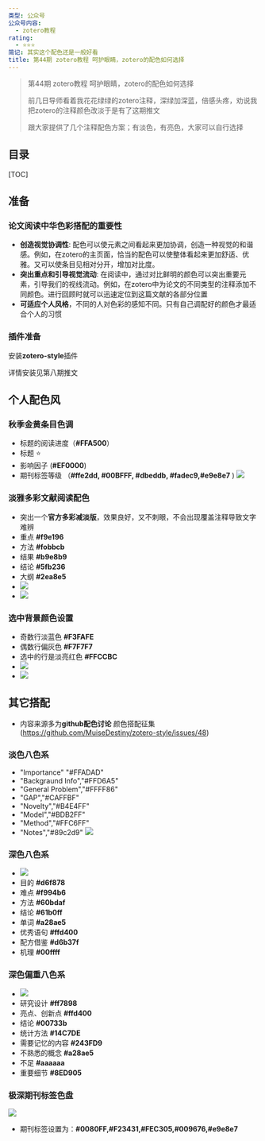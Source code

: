 ```yaml
---
类型: 公众号
公众号内容:
  - zotero教程
rating:
  - ⭐⭐⭐
简记: 其实这个配色还是一般好看
title: 第44期 zotero教程 呵护眼睛，zotero的配色如何选择
---
```


>第44期 zotero教程 呵护眼睛，zotero的配色如何选择
>
>前几日导师看着我花花绿绿的zotero注释，深绿加深蓝，倍感头疼，劝说我把zotero的注释颜色改淡于是有了这期推文
>
>跟大家提供了几个注释配色方案；有淡色，有亮色，大家可以自行选择

## 目录

[TOC]

## 准备

### 论文阅读中华色彩搭配的重要性

- **创造视觉协调性**: 配色可以使元素之间看起来更加协调，创造一种视觉的和谐感。例如，在zotero的主页面，恰当的配色可以使整体看起来更加舒适、优雅。又可以使条目见相对分开，增加对比度。
- **突出重点和引导视觉流动**: 在阅读中，通过对比鲜明的颜色可以突出重要元素，引导我们的视线流动。例如，在zotero中为论文的不同类型的注释添加不同颜色。进行回顾时就可以迅速定位到这篇文献的各部分位置
- **可适应个人风格**，不同的人对色彩的感知不同。只有自己调配好的颜色才最适合个人的习惯

### 插件准备

安装**zotero-style**插件

详情安装见第八期推文

## 个人配色风

### 秋季金黄条目色调

- 标题的阅读进度（**#FFA500**）
- 标题 ⭐
- 影响因子 (**#EF0000**)
- 期刊标签等级 （**#ffe2dd, \#00BFFF, \#dbeddb, \#fadec9,\#e9e8e7** )
![](https://pic-go-42.oss-cn-guangzhou.aliyuncs.com/img/20231218104154.png)

### 淡雅多彩文献阅读配色

- 突出一个**官方多彩减淡版**，效果良好，又不刺眼，不会出现覆盖注释导致文字难辨
- 重点 **#f9e196**
- 方法 **#fobbcb**
- 结果 **#b9e8b9**
- 结论 **#5fb236**
- 大纲 **#2ea8e5**
- ![](https://pic-go-42.oss-cn-guangzhou.aliyuncs.com/img/20231218104445.png)
- ![](https://pic-go-42.oss-cn-guangzhou.aliyuncs.com/img/20231218104813.png)

### 选中背景颜色设置

- 奇数行淡蓝色 **#F3FAFE**
- 偶数行偏灰色 **#F7F7F7**
- 选中的行是淡亮红色 **#FFCCBC**
- ![](https://pic-go-42.oss-cn-guangzhou.aliyuncs.com/img/20231218110143.png)
- ![](https://pic-go-42.oss-cn-guangzhou.aliyuncs.com/img/20231218110110.png)

## 其它搭配

- 内容来源多为**github配色讨论** 颜色搭配征集 (https://github.com/MuiseDestiny/zotero-style/issues/48)

### 淡色八色系

- "Importance" "#FFADAD"
- "Backgraund Info","#FFD6A5"
- "General Problem","#FFFF86"
- "GAP","#CAFFBF"
- "Novelty","#B4E4FF"
- "Model","#BDB2FF"
- "Method","#FFC6FF"
- "Notes","#89c2d9"
![](https://pic-go-42.oss-cn-guangzhou.aliyuncs.com/img/20231218105339.png)

### 深色八色系

- ![](https://pic-go-42.oss-cn-guangzhou.aliyuncs.com/img/20231218105052.png)
- 目的 **#d6f878**
- 难点 **#f994b6**
- 方法 **#60bdaf**
- 结论 **#61b0ff**
- 单词 **#a28ae5**
- 优秀语句 **#ffd400**
- 配方借鉴 **#d6b37f**
- 机理 **#00ffff**

### 深色偏重八色系

- ![](https://pic-go-42.oss-cn-guangzhou.aliyuncs.com/img/20231218105733.png)
- 研究设计 **#ff7898**
- 亮点、创新点 **#ffd400**
- 结论 **#00733b**
- 统计方法 **#14C7DE**
- 需要记忆的内容 **#243FD9**
- 不熟悉的概念 **#a28ae5**
- 不足 **#aaaaaa**
- 重要细节 **#8ED905**​

### 极深期刊标签色盘

![](https://pic-go-42.oss-cn-guangzhou.aliyuncs.com/img/20231218105906.png)

- 期刊标签设置为：**#0080FF,#F23431,#FEC305,#009676,#e9e8e7**

